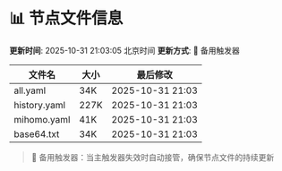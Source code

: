 # 📊 节点文件信息

**更新时间**: 2025-10-31 21:03:05 北京时间
**更新方式**: 🔄 备用触发器

| 文件名 | 大小 | 最后修改 |
|--------|------|----------|
| all.yaml | 34K | 2025-10-31 21:03 |
| history.yaml | 227K | 2025-10-31 21:03 |
| mihomo.yaml | 41K | 2025-10-31 21:03 |
| base64.txt | 34K | 2025-10-31 21:03 |

> 🔄 备用触发器：当主触发器失效时自动接管，确保节点文件的持续更新
